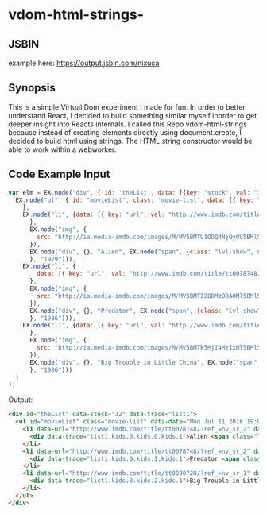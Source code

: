 # vdom-html-strings-

## JSBIN
example here: https://output.jsbin.com/nixuca

## Synopsis

This is a simple Virtual Dom experiment I made for fun. In order to better understand React, I decided to build something similar myself inorder to get deeper insight into Reacts internals. I called this Repo vdom-html-strings because instead of creating elements directly using document.create, I decided to build html using strings. The HTML string constructor would be able to work within a webworker. 

## Code Example Input
```javascript
var elm = EX.node("div", { id: 'theList', data: [{key: "stock", val: "32" }]},
  EX.node("ul", { id: "movieList", class: 'movie-list', data: [{ key: "date", val: new Date()}, { key: "type", val: "top 3"}]
    },
    EX.node("li", {data: [{ key: "url", val: "http://www.imdb.com/title/tt0078748/?ref_=nv_sr_2" }]
      },
      EX.node("img", {
        src: "http://ia.media-imdb.com/images/M/MV5BMTU1ODQ4NjQyOV5BMl5BanBnXkFtZTgwOTQ3NDU2MTE@._V1_SY1000_CR0,0,666,1000_AL_.jpg"
      }),
      EX.node("div", {}, "Alien", EX.node("span", {class: "lvl-show", style: "color:#1E90FF"
      }, "1979"))),
    EX.node("li", {
        data: [{ key: "url", val: "http://www.imdb.com/title/tt0078748/?ref_=nv_sr_2" }]
      },
      EX.node("img", {
        src: "http://ia.media-imdb.com/images/M/MV5BMTI2ODMzODA0Ml5BMl5BanBnXkFtZTYwNTM3NzY5._V1._CR17,27,308,447_.jpg"
      }),
      EX.node("div", {}, "Predator", EX.node("span", {class: "lvl-show", style: "color:#1E90FF"
      }, "1986"))),
    EX.node("li", {data: [{ key: "url", val: "http://www.imdb.com/title/tt0090728/?ref_=nv_sr_1"}]
      },
      EX.node("img", {
        src: "http://ia.media-imdb.com/images/M/MV5BMTk5MjI4MzIxMl5BMl5BanBnXkFtZTYwODU1MDQ5._V1_.jpg"
      }),
      EX.node("div", {}, "Big Trouble in Little China", EX.node("span", {class: "lvl-show", style: "color:#1E90FF"
      }, "1986")))
  )
);
```
Output:
```html
<div id="theList" data-stock="32" data-trace="list1">
  <ul id="movieList" class="movie-list" data-date="Mon Jul 11 2016 19:06:12 GMT-0400 (EDT)" data-type="top 3" data-trace="list1.kids.0">
    <li data-url="http://www.imdb.com/title/tt0078748/?ref_=nv_sr_2" data-trace="list1.kids.0.kids.0"><img src="http://ia.media-imdb.com/images/M/MV5BMTU1ODQ4NjQyOV5BMl5BanBnXkFtZTgwOTQ3NDU2MTE@._V1_SY1000_CR0,0,666,1000_AL_.jpg" data-trace="list1.kids.0.kids.0.kids.0">
      <div data-trace="list1.kids.0.kids.0.kids.1">Alien <span class="lvl-show" style="color:#1E90FF" data-trace="list1.kids.0.kids.0.kids.1.kids.1">1979 </span></div>
    </li>
    <li data-url="http://www.imdb.com/title/tt0078748/?ref_=nv_sr_2" data-trace="list1.kids.0.kids.1"><img src="http://ia.media-imdb.com/images/M/MV5BMTI2ODMzODA0Ml5BMl5BanBnXkFtZTYwNTM3NzY5._V1._CR17,27,308,447_.jpg" data-trace="list1.kids.0.kids.1.kids.0">
      <div data-trace="list1.kids.0.kids.1.kids.1">Predator <span class="lvl-show" style="color:#1E90FF" data-trace="list1.kids.0.kids.1.kids.1.kids.1">1986 </span></div>
    </li>
    <li data-url="http://www.imdb.com/title/tt0090728/?ref_=nv_sr_1" data-trace="list1.kids.0.kids.2"><img src="http://ia.media-imdb.com/images/M/MV5BMTk5MjI4MzIxMl5BMl5BanBnXkFtZTYwODU1MDQ5._V1_.jpg" data-trace="list1.kids.0.kids.2.kids.0">
      <div data-trace="list1.kids.0.kids.2.kids.1">Big Trouble in Little China <span class="lvl-show" style="color:#1E90FF" data-trace="list1.kids.0.kids.2.kids.1.kids.1">1986 </span></div>
    </li>
  </ul>
</div>
```
